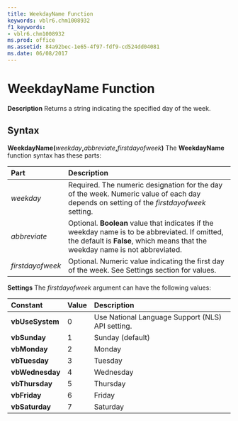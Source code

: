 ```yaml
---
title: WeekdayName Function
keywords: vblr6.chm1008932
f1_keywords:
- vblr6.chm1008932
ms.prod: office
ms.assetid: 84a92bec-1e65-4f97-fdf9-cd524dd04081
ms.date: 06/08/2017
---
```



# WeekdayName Function



 **Description**
Returns a string indicating the specified day of the week.

## Syntax

**WeekdayName(**_weekday_**,**_abbreviate_**,**_firstdayofweek_**)**
The  **WeekdayName** function syntax has these parts:


|**Part**|**Description**|
|:-----|:-----|
| _weekday_|Required. The numeric designation for the day of the week. Numeric value of each day depends on setting of the  _firstdayofweek_ setting.|
| _abbreviate_|Optional.  **Boolean** value that indicates if the weekday name is to be abbreviated. If omitted, the default is **False**, which means that the weekday name is not abbreviated.|
| _firstdayofweek_|Optional. Numeric value indicating the first day of the week. See Settings section for values.|

 **Settings**
The  _firstdayofweek_ argument can have the following values:


|**Constant**|**Value**|**Description**|
|:-----|:-----|:-----|
|**vbUseSystem**|0|Use National Language Support (NLS) API setting.|
|**vbSunday**|1|Sunday (default)|
|**vbMonday**|2|Monday|
|**vbTuesday**|3|Tuesday|
|**vbWednesday**|4|Wednesday|
|**vbThursday**|5|Thursday|
|**vbFriday**|6|Friday|
|**vbSaturday**|7|Saturday|

